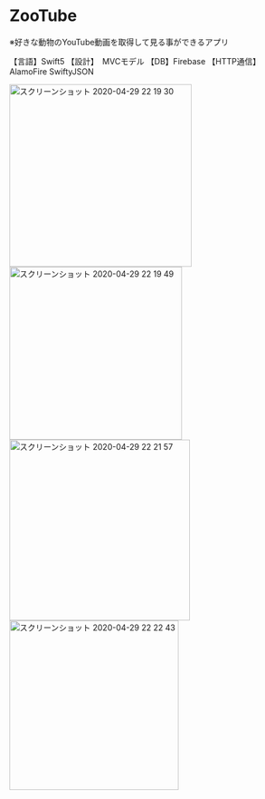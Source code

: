 # ZooTube
※好きな動物のYouTube動画を取得して見る事ができるアプリ

【言語】Swift5 
【設計】　MVCモデル
【DB】Firebase 
【HTTP通信】　AlamoFire SwiftyJSON


<img width="322" alt="スクリーンショット 2020-04-29 22 19 30" src="https://user-images.githubusercontent.com/51296886/80600998-262df780-8a68-11ea-833d-390ea2eaee84.png"><img width="305" alt="スクリーンショット 2020-04-29 22 19 49" src="https://user-images.githubusercontent.com/51296886/80601009-2b8b4200-8a68-11ea-93e1-809eef5cc8f0.png"><img width="319" alt="スクリーンショット 2020-04-29 22 21 57" src="https://user-images.githubusercontent.com/51296886/80601018-2fb75f80-8a68-11ea-9777-31e76a6ee6f3.png"><img width="299" alt="スクリーンショット 2020-04-29 22 22 43" src="https://user-images.githubusercontent.com/51296886/80601022-31812300-8a68-11ea-93c8-2e25d56698d2.png">
